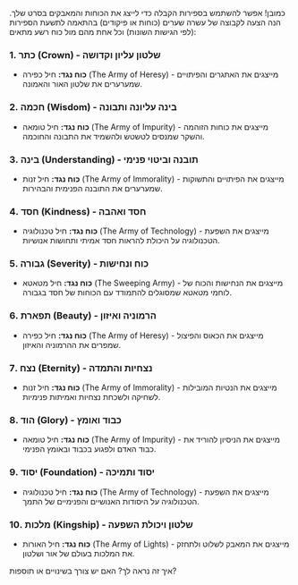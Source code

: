 כמובן! אפשר להשתמש בספירות הקבלה כדי לייצג את הכוחות והמאבקים בסרט שלך. הנה הצעה לקבוצה של עשרה שערים (כוחות או פיקודים) בהתאמה לתשעת הספירות (לפי הגישות השונות) וכל אחת מהם מול כוח רשע מתאים:

### 1. כתר (Crown) - **שלטון עליון וקדושה**

- **כוח נגד:** חיל כפירה (The Army of Heresy) - מייצגים את האתגרים והפיתויים שמערערים את שלטון האור והאמונה.

### 2. חכמה (Wisdom) - **בינה עליונה ותבונה**

- **כוח נגד:** חיל טומאה (The Army of Impurity) - מייצגים את כוחות הזוהמה והשקר שמנסים לטשטש ולהשמיד את התבונה והחוכמה.

### 3. בינה (Understanding) - **תובנה וביטוי פנימי**

- **כוח נגד:** חיל זנות (The Army of Immorality) - מייצגים את הפיתויים והתשוקות שמערערים את התובנה הפנימית והבהירות.

### 4. חסד (Kindness) - **חסד ואהבה**

- **כוח נגד:** חיל טכנולוגיה (The Army of Technology) - מייצגים את השפעת הטכנולוגיה על היכולת להראות חסד אמיתי ותחושות אנושיות.

### 5. גבורה (Severity) - **כוח ונחישות**

- **כוח נגד:** חיל מטאטא (The Sweeping Army) - מייצגים את הנחישות והכוח של לוחמי מטאטא שמסוגלים להתמודד עם הכוחות של חסד בגבורה.

### 6. תפארת (Beauty) - **הרמוניה ואיזון**

- **כוח נגד:** חיל כפירה (The Army of Heresy) - מייצגים את הכאוס והפיצול שמפרים את ההרמוניה והאיזון.

### 7. נצח (Eternity) - **נצחיות והתמדה**

- **כוח נגד:** חיל זנות (The Army of Immorality) - מייצגים את הנטיות המובילות לשחיקה ולשכחת נצחיות ואמיתות פנימיות.

### 8. הוד (Glory) - **כבוד ואומץ**

- **כוח נגד:** חיל טומאה (The Army of Impurity) - מייצגים את הניסיון להוריד את כבוד האדם ולפגוע בכבוד ובאומץ הפנימי.

### 9. יסוד (Foundation) - **יסוד ותמיכה**

- **כוח נגד:** חיל טכנולוגיה (The Army of Technology) - מייצגים את השפעת הטכנולוגיה על היסודות האנושיים והפנימיים של התמך.

### 10. מלכות (Kingship) - **שלטון ויכולת השפעה**

- **כוח נגד:** חיל האורות (The Army of Lights) - מייצגים את המאבק לשלוט ולתחזק את המלכות בעולם של אור ושלטון.

איך זה נראה לך? האם יש צורך בשינויים או תוספות?
